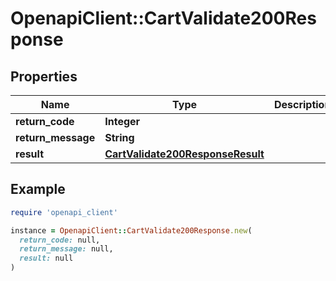 # OpenapiClient::CartValidate200Response

## Properties

| Name | Type | Description | Notes |
| ---- | ---- | ----------- | ----- |
| **return_code** | **Integer** |  | [optional] |
| **return_message** | **String** |  | [optional] |
| **result** | [**CartValidate200ResponseResult**](CartValidate200ResponseResult.md) |  | [optional] |

## Example

```ruby
require 'openapi_client'

instance = OpenapiClient::CartValidate200Response.new(
  return_code: null,
  return_message: null,
  result: null
)
```

